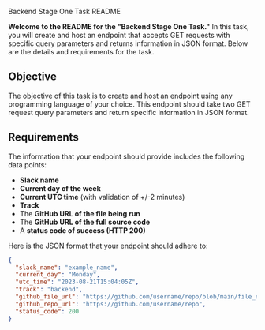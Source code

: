 Backend Stage One Task README

**Welcome to the README for the "Backend Stage One Task."** In this task, you will create and host an endpoint that accepts GET requests with specific query parameters and returns information in JSON format. Below are the details and requirements for the task.

## Objective

The objective of this task is to create and host an endpoint using any programming language of your choice. This endpoint should take two GET request query parameters and return specific information in JSON format.

## Requirements

The information that your endpoint should provide includes the following data points:

- **Slack name**
- **Current day of the week**
- **Current UTC time** (with validation of +/-2 minutes)
- **Track**
- The **GitHub URL of the file being run**
- The **GitHub URL of the full source code**
- A **status code of success (HTTP 200)**

Here is the JSON format that your endpoint should adhere to:

```json
{
  "slack_name": "example_name",
  "current_day": "Monday",
  "utc_time": "2023-08-21T15:04:05Z",
  "track": "backend",
  "github_file_url": "https://github.com/username/repo/blob/main/file_name.ext",
  "github_repo_url": "https://github.com/username/repo",
  "status_code": 200
}
